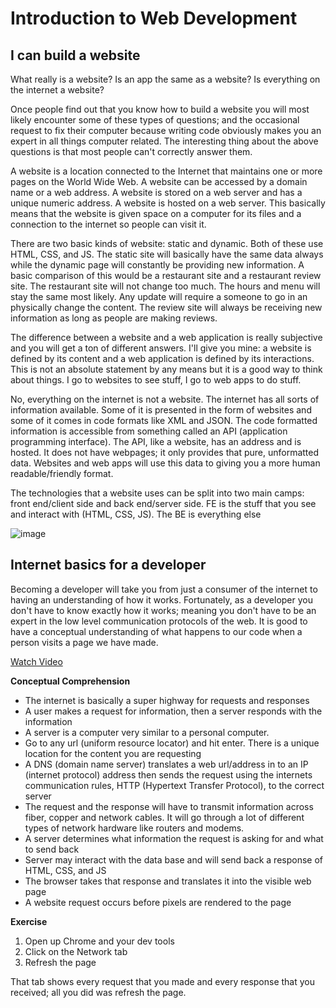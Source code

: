 # Introduction to Web Development

## I can build a website

What really is a website?  Is an app the same as a website?  Is everything on the internet a website?

Once people find out that you know how to build a website you will most likely encounter some of these types of questions; and the occasional request to fix their computer because writing code obviously makes you an expert in all things computer related.  The interesting thing about the above questions is that most people can't correctly answer them.

A website is a location connected to the Internet that maintains one or more pages on the World Wide Web.  A website can be accessed by a domain name or a web address.  A website is stored on a web server and has a unique numeric address.  A website is hosted on a web server.  This basically means that the website is given space on a computer for its files and a connection to the internet so people can visit it.

There are two basic kinds of website: static and dynamic.  Both of these use HTML, CSS, and JS.  The static site will basically have the same data always while the dynamic page will constantly be providing new information.  A basic comparison of this would be a restaurant site and a restaurant review site.  The restaurant site will not change too much.  The hours and menu will stay the same most likely.  Any update will require a someone to go in an physically change the content.  The review site will always be receiving new information as long as people are making reviews.

The difference between a website and a web application is really subjective and you will get a ton of different answers.  I'll give you mine: a website is defined by its content and a web application is defined by its interactions.  This is not an absolute statement by any means but it is a good way to think about things.  I go to websites to see stuff, I go to web apps to do stuff.

No, everything on the internet is not a website.  The internet has all sorts of information available.  Some of it is presented in the form of websites and some of it comes in code formats like XML and JSON.  The code formatted information is accessible from something called an API (application programming interface).  The API, like a website, has an address and is hosted.  It does not have webpages; it only provides that pure, unformatted data.  Websites and web apps will use this data to giving you a more human readable/friendly format.

The technologies that a website uses can be split into two main camps: front end/client side and back end/server side. FE is the stuff that you see and interact with (HTML, CSS, JS).  The BE is everything else

![image](http://4b93n32qwvjj3ddn5w3yhffoas6.wpengine.netdna-cdn.com/wp-content/uploads/2012/08/term-frontendvsbackend.jpeg)

## Internet basics for a developer
Becoming a developer will take you from just a consumer of the internet to having an understanding of how it works.  Fortunately, as a developer you don't have to know exactly how it works; meaning you don't have to be an expert in the low level communication protocols of the web.  It is good to have a conceptual understanding of what happens to our code when a person visits a page we have made.

[Watch Video](https://www.youtube.com/watch?v=WwyJGzZmBe8)

**Conceptual Comprehension**

- The internet is basically a super highway for requests and responses
- A user makes a request for information, then a server responds with the information
- A server is a computer very similar to a personal computer.
- Go to any url (uniform resource locator) and hit enter.  There is a unique location for the content you are requesting
- A DNS (domain name server) translates a web url/address in to an IP (internet protocol) address then sends the request using the internets communication rules, HTTP (Hypertext Transfer Protocol), to the correct  server
- The request and the response will have to transmit information across fiber, copper and network cables.  It will go through a lot of different types of network hardware like routers and modems.
- A server determines what information the request is asking for and what to send back
- Server may interact with the data base and will send back a response of HTML, CSS, and JS
- The browser takes that response and translates it into the visible web page
- A website request occurs before pixels are rendered to the page

**Exercise**

1. Open up Chrome and your dev tools
2. Click on the Network tab
3. Refresh the page

That tab shows every request that you made and every response that you received; all you did was refresh the page.
